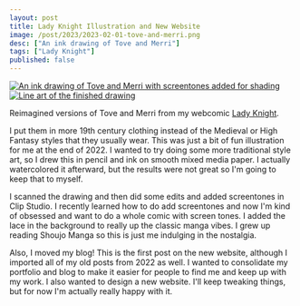 ```yaml
---
layout: post
title: Lady Knight Illustration and New Website
image: /post/2023/2023-02-01-tove-and-merri.png
desc: ["An ink drawing of Tove and Merri"]
tags: ["Lady Knight"]
published: false
---
```


<a href="{{ site.img_base_url }}/post/2023/2023-02-01-tove-and-merri.png" title="Click for full size"><img src="{{ site.img_base_url }}/post/2023/2023-02-01-tove-and-merri.png" alt="An ink drawing of Tove and Merri with screentones added for shading"></a>
<a href="{{ site.base_img_url }}/post/2023/2023-02-01-tove-and-merri-lines.png" title="Click for full size"><img class="thumb" src="{{ site.base_img_url }}/post/2023/2023-02-01-tove-and-merri-lines.png" alt="Line art of the finished drawing"></a>

Reimagined versions of Tove and Merri from my webcomic [Lady Knight](http://ladyknightcomic.tumblr.com).

<!--more-->

I put them in more 19th century clothing instead of the Medieval or High Fantasy styles that they usually wear. This was just a bit of fun illustration for me at the end of 2022. I wanted to try doing some more traditional style art, so I drew this in pencil and ink on smooth mixed media paper. I actually watercolored it afterward, but the results were not great so I'm going to keep that to myself.

I scanned the drawing and then did some edits and added screentones in Clip Studio. I recently learned how to do add screentones and now I'm kind of obsessed and want to do a whole comic with screen tones. I added the lace in the background to really up the classic manga vibes. I grew up reading Shoujo Manga so this is just me indulging in the nostalgia.

Also, I moved my blog! This is the first post on the new website, although I imported all of my old posts from 2022 as well. I wanted to consolidate my portfolio and blog to make it easier for people to find me and keep up with my work. I also wanted to design a new website. I'll keep tweaking things, but for now I'm actually really happy with it.
